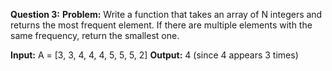 **Question 3:**
**Problem:** Write a function that takes an array of N integers and returns the most frequent element. If there are multiple elements with the same frequency, return the smallest one.

**Input:** A = [3, 3, 4, 4, 4, 5, 5, 5, 2]
**Output:** 4 (since 4 appears 3 times)